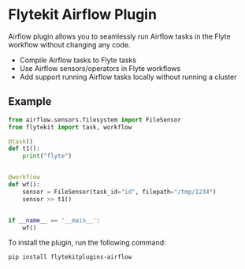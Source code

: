 # Flytekit Airflow Plugin
Airflow plugin allows you to seamlessly run Airflow tasks in the Flyte workflow without changing any code.

- Compile Airflow tasks to Flyte tasks
- Use Airflow sensors/operators in Flyte workflows
- Add support running Airflow tasks locally without running a cluster

## Example
```python
from airflow.sensors.filesystem import FileSensor
from flytekit import task, workflow

@task()
def t1():
    print("flyte")


@workflow
def wf():
    sensor = FileSensor(task_id="id", filepath="/tmp/1234")
    sensor >> t1()


if __name__ == '__main__':
    wf()
```


To install the plugin, run the following command:

```bash
pip install flytekitplugins-airflow
```
